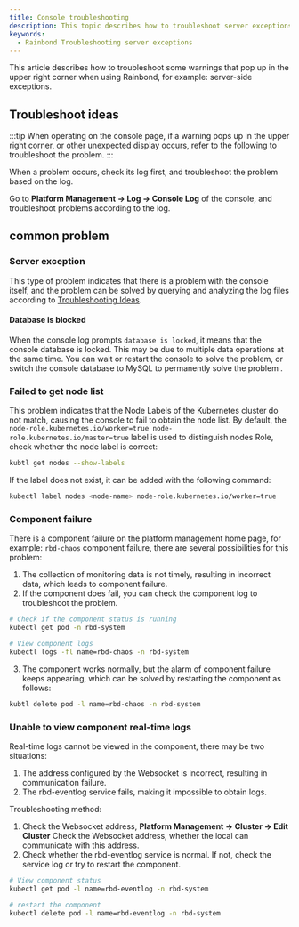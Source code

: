 ```yaml
---
title: Console troubleshooting
description: This topic describes how to troubleshoot server exceptions on the Rainbond console
keywords:
  - Rainbond Troubleshooting server exceptions
---
```


This article describes how to troubleshoot some warnings that pop up in the upper right corner when using Rainbond, for example: server-side exceptions.

## Troubleshoot ideas

:::tip
When operating on the console page, if a warning pops up in the upper right corner, or other unexpected display occurs, refer to the following to troubleshoot the problem.
:::

When a problem occurs, check its log first, and troubleshoot the problem based on the log.

Go to **Platform Management -> Log -> Console Log** of the console, and troubleshoot problems according to the log.

## common problem

### Server exception

This type of problem indicates that there is a problem with the console itself, and the problem can be solved by querying and analyzing the log files according to [Troubleshooting Ideas](#执查思想).

#### Database is blocked

When the console log prompts `database is locked`, it means that the console database is locked. This may be due to multiple data operations at the same time. You can wait or restart the console to solve the problem, or switch the console database to MySQL to permanently solve the problem .

### Failed to get node list

This problem indicates that the Node Labels of the Kubernetes cluster do not match, causing the console to fail to obtain the node list. By default, the `node-role.kubernetes.io/worker=true node-role.kubernetes.io/master=true` label is used to distinguish nodes Role, check whether the node label is correct:

```bash
kubtl get nodes --show-labels
```

If the label does not exist, it can be added with the following command:

```bash
kubectl label nodes <node-name> node-role.kubernetes.io/worker=true
```

### Component failure

There is a component failure on the platform management home page, for example: `rbd-chaos` component failure, there are several possibilities for this problem:

1. The collection of monitoring data is not timely, resulting in incorrect data, which leads to component failure.
2. If the component does fail, you can check the component log to troubleshoot the problem.

```bash
# Check if the component status is running
kubectl get pod -n rbd-system

# View component logs
kubectl logs -fl name=rbd-chaos -n rbd-system
```

3. The component works normally, but the alarm of component failure keeps appearing, which can be solved by restarting the component as follows:

```bash
kubtl delete pod -l name=rbd-chaos -n rbd-system
```

### Unable to view component real-time logs

Real-time logs cannot be viewed in the component, there may be two situations:

1. The address configured by the Websocket is incorrect, resulting in communication failure.
2. The rbd-eventlog service fails, making it impossible to obtain logs.

Troubleshooting method:

1. Check the Websocket address, **Platform Management -> Cluster -> Edit Cluster** Check the Websocket address, whether the local can communicate with this address.
2. Check whether the rbd-eventlog service is normal. If not, check the service log or try to restart the component.

```bash
# View component status
kubectl get pod -l name=rbd-eventlog -n rbd-system

# restart the component
kubectl delete pod -l name=rbd-eventlog -n rbd-system
```
